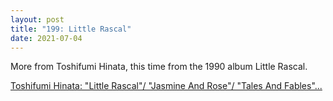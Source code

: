 ```yaml
---
layout: post
title: "199: Little Rascal"
date: 2021-07-04
---
```


More from Toshifumi Hinata, this time from the 1990 album Little Rascal.

[Toshifumi Hinata: "Little Rascal"/ "Jasmine And Rose"/ "Tales And Fables"...](https://youtu.be/TFpyTJPGG24)
